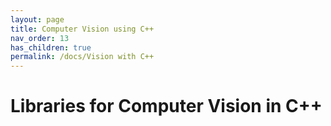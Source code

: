 ```yaml
---
layout: page
title: Computer Vision using C++
nav_order: 13
has_children: true
permalink: /docs/Vision with C++
---
```


# Libraries for Computer Vision in C++